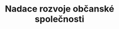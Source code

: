 ﻿---
title: "Nadace rozvoje občanské společnosti"
details: Moje práce v programu PHARE v letech 1994 - 1995 - ředitel Nadace rozvoje občanské společnosti.
year: 1994
attachments: assets/uploads/nrso-1994-01-01.pdf
tag: how-we-were
---